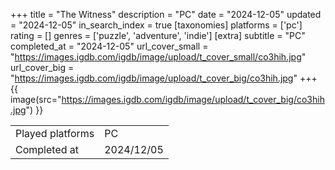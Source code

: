 +++
title = "The Witness"
description = "PC"
date = "2024-12-05"
updated = "2024-12-05"
in_search_index = true
[taxonomies]
platforms = ['pc']
rating = []
genres = ['puzzle', 'adventure', 'indie']
[extra]
subtitle = "PC"
completed_at = "2024-12-05"
url_cover_small = "https://images.igdb.com/igdb/image/upload/t_cover_small/co3hih.jpg"
url_cover_big = "https://images.igdb.com/igdb/image/upload/t_cover_big/co3hih.jpg"
+++
{{ image(src="https://images.igdb.com/igdb/image/upload/t_cover_big/co3hih.jpg") }}

|              |            |
| ------------ | ---------- |
| Played platforms    | PC |
| Completed at | 2024/12/05 |

